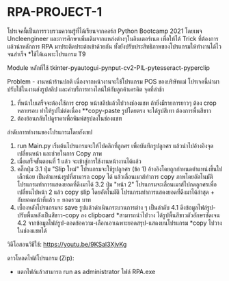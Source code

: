 # RPA-PROJECT-1
  โปรเจคนี้เป็นการรวบรวมความรู้ที่ได้เรียนจากคอร์ส Python Bootcamp 2021 โดยเพจ Uncleengineer และการศึกษาเพิ่มเติมจากแหล่งต่างๆในอินเตอร์เนต เพื่อให้ได้ Trick ที่ต้องการ แล้วนำหลักการ RPA มาประติดประต่อเข้าด้วยกัน ทั้งยังปรับประสิทธิภาพของโปรแกรมให้ทำงานได้ไวจนสำเร็จ  *ใช้ได้เฉพาะโปรแกรม T9
  
  Module หลักที่ใช้  tkinter-pyautogui-pynput-cv2-PIL-pytesseract-pyperclip

Problem - งานหน้าร้านปกติ
  เนื่องจากหน้างานจะใช้โปรแกรม POS ของบริษัทแม่ โปรเจคนี้นำมาปรับใช้ในงานส่งรูปสลิป และค่าบรืการทางไลน์ให้กับลูกค้าเครดิต จุดที่ล่าช้า
  1. ที่หน้าใบเสร็จจะต้องใช้การ crop หน้าสลิปแล้วไปวางช่องแชท ถ้ายิ่งมีรายการยาวๆ ต้อง crop หลายรอบ ทำให้รูปไม่ต่อเนื่อง **copy-paste รูปโดยตรง จะได้รูปสีเทา ต้องการพื้นสีขาว
  2. ต้องย้อนกลับไปดูราคาเพื่อพิมพ์สรุปลงในช่องแชท
  
ลำดับการทำงานของโปรแกรมโดยสังเขป
  1. run Main.py เริ่มต้นโปรแกรมจะให้ไปคลิกที่ลูกศร เพื่อบันทึกรูปลูกศร แล้วนำไปอ้างอิงจุดเปลี่ยนหน้า และช่วยในการ Copy ภาพ
  2. เมื่อเสร็จขั้นตอนที่ 1 แล้ว จะเข้าสู่การใช้งานหน้างานได้แล้ว
  3. คลิ๊กปุ่ม 
    3.1 ปุ่ม "Slip ใหม่" โปรแกรมจะใช้รูปลูกศร (ข้อ 1) อ้างอิงโดยถูกกำหนดตำแหน่งขึ้นไปเล็กน้อย เป็นตำแหน่งรูปที่สามารถ copy ได้ แล้วเลื่อนเมาส์ทำการ copy ภาพโดยอัตโนมัติ
        โปรแกรมทำการแสดงยอดที่ดึงมาได้
    3.2 ปุ่ม "หน้า 2" โปรแกรมจะเลื่อนเมาส์ไปกดลูกศรเพื่อเปลี่ยนไปหน้า 2 แล้ว copy slip โดยอัตโนมัติ
        โปรแกรมทำการแสดงยอดที่ดึงมาได้ล่าสุด + กับยอดหน้าที่แล้ว = ยอดรวม บาท
  4. เบื้องหลังโปรแกรมจะ save รูปแล้วดำเนินกระบวนการต่าง ๆ เป็นลำดับ
    4.1 ดึงข้อมูลไฟล์รูป-ปรับพื้นหลังเป็นสีขาว-copy ลง clipboard *สามารถนำไปวาง ได้รูปพื้นสีขาวตัวอักษรชัดเจน
    4.2 จากข้อมูลไฟล์รูป-ถอดข้อความ-เลือกเอาเฉพาะยอดสรุป-แสดงบนโปรแกรม *copy ไปวางในช่องแชทได้
    

วิดีโอสอนวิธีใช้: https://youtu.be/9KSal3XjvKg

ดาวโหลดไฟล์โปรแกรม (Zip): 
* แตกไฟล์แล้วสามารถ run as administrator ไฟล์ RPA.exe 
